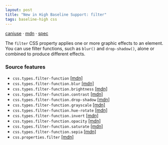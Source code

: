 ```yaml
---
layout: post
title: "New in High Baseline Support: filter"
tags: baseline-high css
---
```


[caniuse](https://caniuse.com/?search=filter) · [mdn](https://developer.mozilla.org/en-US/search?q=filter) · [spec](https://drafts.fxtf.org/filter-effects-1/#propdef-filter)

The `filter` CSS property applies one or more graphic effects to an element. You can use filter functions, such as `blur()` and `drop-shadow()`, alone or combined to produce different effects.

### Source features

- ``css.types.filter-function`` [[mdn]](https://developer.mozilla.org/en-US/search?q=css.types.filter-function)
- ``css.types.filter-function.blur`` [[mdn]](https://developer.mozilla.org/en-US/search?q=css.types.filter-function.blur)
- ``css.types.filter-function.brightness`` [[mdn]](https://developer.mozilla.org/en-US/search?q=css.types.filter-function.brightness)
- ``css.types.filter-function.contrast`` [[mdn]](https://developer.mozilla.org/en-US/search?q=css.types.filter-function.contrast)
- ``css.types.filter-function.drop-shadow`` [[mdn]](https://developer.mozilla.org/en-US/search?q=css.types.filter-function.drop-shadow)
- ``css.types.filter-function.grayscale`` [[mdn]](https://developer.mozilla.org/en-US/search?q=css.types.filter-function.grayscale)
- ``css.types.filter-function.hue-rotate`` [[mdn]](https://developer.mozilla.org/en-US/search?q=css.types.filter-function.hue-rotate)
- ``css.types.filter-function.invert`` [[mdn]](https://developer.mozilla.org/en-US/search?q=css.types.filter-function.invert)
- ``css.types.filter-function.opacity`` [[mdn]](https://developer.mozilla.org/en-US/search?q=css.types.filter-function.opacity)
- ``css.types.filter-function.saturate`` [[mdn]](https://developer.mozilla.org/en-US/search?q=css.types.filter-function.saturate)
- ``css.types.filter-function.sepia`` [[mdn]](https://developer.mozilla.org/en-US/search?q=css.types.filter-function.sepia)
- ``css.properties.filter`` [[mdn]](https://developer.mozilla.org/en-US/search?q=css.properties.filter)
